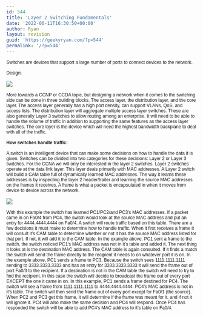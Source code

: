 ```yaml
---
id: 544
title: 'Layer 2 Switching Fundamentals'
date: '2022-06-11T16:30:50+00:00'
author: Ryan
layout: revision
guid: 'https://geekyryan.com/?p=544'
permalink: '/?p=544'
---
```


<span style="font-family: 'Verdana',sans-serif; font-size: 9.0pt;">Switches are devices that support a large number of ports to connect devices to the network.</span>

<span style="font-family: 'Verdana',sans-serif; font-size: 9.0pt;"> </span><span style="font-family: 'Verdana',sans-serif; font-size: 9.0pt;">Design:</span>

[![](https://geekyryan.com/wp-content/uploads/2014/11/2014-11-16_16h22_54.png)](https://geekyryan.com/wp-content/uploads/2014/11/2014-11-16_16h22_54.png)

<span style="font-family: 'Verdana',sans-serif; font-size: 9.0pt;">More towards a CCNP or CCDA topic, but designing a network when it comes to the switching side can be done in three building blocks. The access layer, the distribution layer, and the core layer. The access layer generally has a high port density, can support VLANs, QoS, and access lists. The distribution layer will aggregate multiple access layer switches. These are also generally Layer 3 switches to allow routing among an enterprise. It will need to be able to handle the volume of traffic in addition to supporting the same features as the access layer switches. The core layer is the device which will need the highest bandwidth backplane to deal with all of the traffic.</span>

**<span style="font-family: 'Verdana',sans-serif; font-size: 9.0pt;">How switches handle traffic:</span>**

<span style="font-family: 'Verdana',sans-serif; font-size: 9.0pt;">A switch is an intelligent device that can make some decisions on how to handle the data it is given. Switches can be divided into two categories for these decisions: Layer 2 or Layer 3 switches. For the CCNA we will only be interested in the layer 2 switches. Layer 2 switches operate at the data link layer. This layer deals primarily with MAC addresses. A Layer 2 switch will build a CAM table full of dynamically learned MAC addresses. The way it learns these addresses is by inspecting the layer 2 header/trailer and learning the source MAC addresses on the frames it receives. A frame is what a packet is encapsulated in when it moves from device to device across the network.</span>

[![](https://geekyryan.com/wp-content/uploads/2014/11/2014-11-16_16h23_04.png)](https://geekyryan.com/wp-content/uploads/2014/11/2014-11-16_16h23_04.png)

<span style="font-family: 'Verdana',sans-serif; font-size: 9.0pt;">With this example the switch has learned PC1/PC2/and PC3′s MAC addresses. If a packet came in on Fa0/4 from PC4, the switch would look at the source MAC address and put an entry for 4444.4444.4444 on Fa0/4. A switch will route traffic based on this table. There are a few decisions it must make to determine how to handle traffic. When it first receives a frame it will consult it’s CAM table to determine whether or not it has the source MAC address listed for that port. If not, it will add it to the CAM table. In the example above, PC1 sent a frame to the switch, the switch noticed PC1′s MAC address was not in it’s table and added it. The next thing it looks at is the destination MAC address. The CAM table is again consulted. If it finds a match the switch will send the frame directly to the recipient it needs to on whatever port it is on. In the example above, PC1 sends a frame to PC3. Because the switch sees 1111.1111.1111 sending to 3333.3333.3333 and has an entry for 3333.3333.3333 it will send the frame out of port Fa0/3 to the recipient. If a destination is not in the CAM table the switch will need to try to find the recipient. In this case the switch will decide to broadcast the frame out of every port EXCEPT the one it came in on. In this example, PC1 sends a frame destined for PC4. The switch will see a frame from 1111.1111.1111 to 4444.4444.4444. PC4′s MAC address is not in it’s table. The switch will then send the frame out of every port except for Fa0/1 (the source). When PC2 and PC3 get this frame, it will determine if the frame was meant for it, and if not it will ignore it. PC4 will also make the same decision and PC4 will respond. Once PC4 has responded the switch will be able to add PC4′s MAC address to it’s table on Fa0/4.</span>